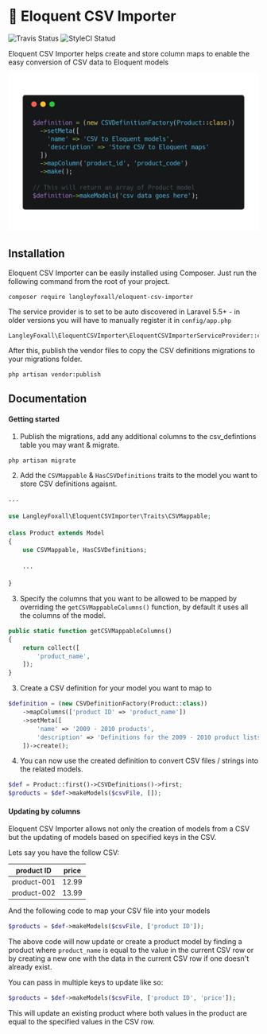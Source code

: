 # 💾 Eloquent CSV Importer
![Travis Status](https://travis-ci.org/langleyfoxall/eloquent-csv-importer.svg?branch=master)
![StyleCI Statud](https://github.styleci.io/repos/156700491/shield?branch=master)

Eloquent CSV Importer helps create and store column maps to enable the easy conversion of CSV data to Eloquent models

<p align="center">
    <img src="assets/images/example-code.png">
</p>

## Installation

Eloquent CSV Importer can be easily installed using Composer. Just run the following command from the root of your project.

```
composer require langleyfoxall/eloquent-csv-importer
```

The service provider is to set to be auto discovered in Laravel 5.5+ - in older versions you will have to manually register it in `config/app.php`

```
LangleyFoxall\EloquentCSVImporter\EloquentCSVImporterServiceProvider::class
```

After this, publish the vendor files to copy the CSV definitions migrations to your migrations folder.

```
php artisan vendor:publish
```

## Documentation

#### Getting started

1. Publish the migrations, add any additional columns to the csv_defintions table you may want & migrate.

```
php artisan migrate
```

2. Add the `CSVMappable` & `HasCSVDefinitions` traits to the model you want to store CSV definitions agaisnt.

```php
...

use LangleyFoxall\EloquentCSVImporter\Traits\CSVMappable;

class Product extends Model
{
    use CSVMappable, HasCSVDefinitions;
    
    ...
    
}
```

3. Specify the columns that you want to be allowed to be mapped by overriding the `getCSVMappableColumns()` function, by default it uses all the columns of the model.

```php
public static function getCSVMappableColumns()
{
    return collect([
        'product_name',
    ]);
}
```

3. Create a CSV definition for your model you want to map to

```php
$definition = (new CSVDefinitionFactory(Product::class))
    ->mapColumns(['product ID' => 'product_name'])
    ->setMeta([
        'name' => '2009 - 2010 products',
        'description' => 'Definitions for the 2009 - 2010 product lists',
    ])->create();
```

4. You can now use the created definition to convert CSV files / strings into the related models.

```php
$def = Product::first()->CSVDefinitions()->first;
$products = $def->makeModels($csvFile, []);
```

#### Updating by columns

Eloquent CSV Importer allows not only the creation of models from a CSV but the updating of models based on specified keys in the CSV.

Lets say you have the follow CSV:

| product ID    | price         |
| ------------- | ------------- |
| product-001   | 12.99         |
| product-002   | 13.99         |

And the following code to map your CSV file into your models

```php
$products = $def->makeModels($csvFile, ['product ID']);
```

The above code will now update or create a product model by finding a product where `product_name` is equal to the value in the current CSV row or by creating a new one with the data in the current CSV row if one doesn't already exist.

You can pass in multiple keys to update like so:

```php
$products = $def->makeModels($csvFile, ['product ID', 'price']);
```

This will update an existing product where both values in the product are equal to the specified values in the CSV row.
